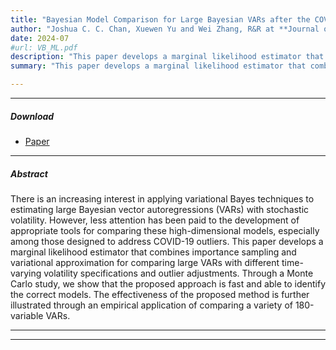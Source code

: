 ```yaml
---
title: "Bayesian Model Comparison for Large Bayesian VARs after the COVID-19 Pandemic"
author: "Joshua C. C. Chan, Xuewen Yu and Wei Zhang, R&R at **Journal of Econometrics**. "
date: 2024-07
#url: VB_ML.pdf
description: "This paper develops a marginal likelihood estimator that combines importance sampling and variational approximation for comparing large VARs with different time-varying volatility specifications and outlier adjustments."
summary: "This paper develops a marginal likelihood estimator that combines importance sampling and variational approximation for comparing large VARs with different time-varying volatility specifications and outlier adjustments."

---
```


---

[//]: # ()

##### Download

[//]: # ()

+ [Paper](/VB-ML.pdf)

[//]: # (+ [Online appendix]&#40;appendix2.pdf&#41;)


---

##### Abstract

There is an increasing interest in applying variational Bayes techniques to estimating large Bayesian vector autoregressions (VARs) with stochastic volatility. However, less attention has been paid to the development of appropriate tools for comparing these high-dimensional models, especially among those designed to address COVID-19 outliers. This paper develops a marginal likelihood estimator that combines importance sampling and variational approximation for comparing large VARs with different time-varying volatility specifications and outlier adjustments. Through a Monte Carlo study, we show that the proposed approach is fast and able to identify the correct models. The effectiveness of the proposed method is further illustrated through an empirical application of comparing a variety of 180-variable VARs.

---


---
